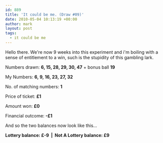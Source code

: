 ```yaml
---
id: 889
title: 'It could be me. (Draw #09)'
date: 2010-05-04 10:13:19 +00:00
author: mark
layout: post
tags:
  - it could be me
---
```

Hello there. We're now 9 weeks into this experiment and i'm boiling with a sense of entitlement to a win, such is the stupidity of this gambling lark.

Numbers drawn: **6, 15, 28, 29, 30, 47** + bonus ball **19**

My Numbers: **6, 9, 16, 23, 27, 32**

No. of matching numbers: **1**

Price of ticket: **£1**

Amount won: **£0**

Financial outcome: **-£1**

And so the two balances now look like this&#8230;

**Lottery balance: £-9  |  Not A Lottery balance: £9**
